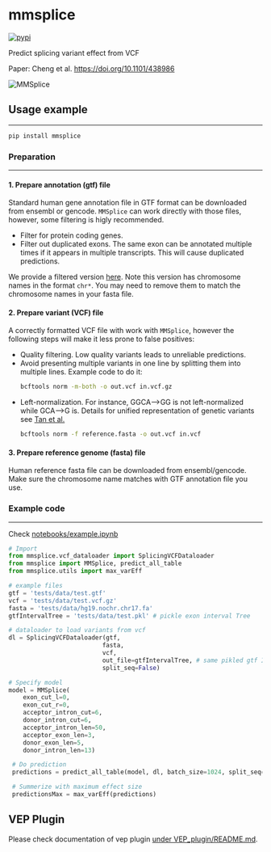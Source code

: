 # mmsplice

[![pypi](https://img.shields.io/pypi/v/mmsplice.svg)](https://pypi.python.org/pypi/mmsplice)

Predict splicing variant effect from VCF

Paper: Cheng et al. https://doi.org/10.1101/438986

![MMSplice](https://raw.githubusercontent.com/kipoi/models/master/MMSplice/Model.png)


## Usage example
------

```bash
pip install mmsplice
```

### Preparation
------

#### 1. Prepare annotation (gtf) file
Standard human gene annotation file in GTF format can be downloaded from ensembl or gencode.
`MMSplice` can work directly with those files, however, some filtering is higly recommended.

- Filter for protein coding genes.
- Filter out duplicated exons. The same exon can be annotated multiple times if it appears in multiple transcripts. 
  This will cause duplicated predictions.

We provide a filtered version [here](https://raw.githubusercontent.com/gagneurlab/MMSplice_paper/master/data/shared/Homo_sapiens.GRCh37.75.chr.uniq_exon.gtf.gz). 
Note this version has chromosome names in the format `chr*`. You may need to remove them to match the chromosome names in your fasta file.

#### 2. Prepare variant (VCF) file
A correctly formatted VCF file with work with `MMSplice`, however the following steps will make it less prone to false positives:

- Quality filtering. Low quality variants leads to unreliable predictions.
- Avoid presenting multiple variants in one line by splitting them into multiple lines. Example code to do it:
  ```bash
  bcftools norm -m-both -o out.vcf in.vcf.gz
  ```
- Left-normalization. For instance, GGCA-->GG is not left-normalized while GCA-->G is. Details for unified representation of genetic variants see [Tan et al.](https://www.ncbi.nlm.nih.gov/pmc/articles/PMC4481842/)
  ```bash
  bcftools norm -f reference.fasta -o out.vcf in.vcf
  ```
  
#### 3. Prepare reference genome (fasta) file
Human reference fasta file can be downloaded from ensembl/gencode. Make sure the chromosome name matches with GTF annotation file you use.


### Example code
------

Check [notebooks/example.ipynb](https://github.com/gagneurlab/MMSplice/blob/master/notebooks/example.ipynb)

```python
# Import
from mmsplice.vcf_dataloader import SplicingVCFDataloader
from mmsplice import MMSplice, predict_all_table
from mmsplice.utils import max_varEff

# example files
gtf = 'tests/data/test.gtf'
vcf = 'tests/data/test.vcf.gz'
fasta = 'tests/data/hg19.nochr.chr17.fa'
gtfIntervalTree = 'tests/data/test.pkl' # pickle exon interval Tree

# dataloader to load variants from vcf
dl = SplicingVCFDataloader(gtf,
                          fasta,
                          vcf,
                          out_file=gtfIntervalTree, # same pikled gtf IntervalTree
                          split_seq=False)

# Specify model
model = MMSplice(
    exon_cut_l=0,
    exon_cut_r=0,
    acceptor_intron_cut=6,
    donor_intron_cut=6,
    acceptor_intron_len=50,
    acceptor_exon_len=3,
    donor_exon_len=5,
    donor_intron_len=13)

 # Do prediction
 predictions = predict_all_table(model, dl, batch_size=1024, split_seq=False, assembly=False)

 # Summerize with maximum effect size
 predictionsMax = max_varEff(predictions)
```

## VEP Plugin

Please check documentation of vep plugin [under VEP_plugin/README.md](VEP_plugin/README.md).
